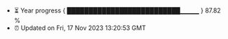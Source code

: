 - ⏳ Year progress { ██████████████████████████▁▁▁▁ } 87.82 %
- ⏰ Updated on Fri, 17 Nov 2023 13:20:53 GMT

